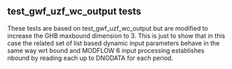 test_gwf_uzf_wc_output tests
-------------------------

These tests are based on test_gwf_uzf_wc_output but are modified to increase the GHB
maxbound dimension to 3. This is just to show that in this case the related
set of list based dynamic input parameters behave in the same way wrt bound and 
MODFLOW 6 input processing establishes nbound by reading each up to DNODATA for each
period.
